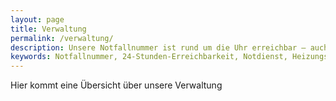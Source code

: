 ```yaml
---
layout: page
title: Verwaltung
permalink: /verwaltung/
description: Unsere Notfallnummer ist rund um die Uhr erreichbar – auch nachts sowie an Wochenenden und Feiertagen. In dringenden Fällen, bei akuten Gefahren für Leben und Gesundheit (außerhalb des Zuständigkeitsbereichs von Feuerwehr oder Polizei) oder bei schwerwiegenden Störungen der Heizungs-, Sanitär- oder Elektrotechnik, können Sie uns direkt kontaktieren. Sollte der Anruf nicht entgegengenommen werden, hinterlassen Sie bitte eine Nachricht – wir melden uns schnellstmöglich zurück. Für nicht dringende Anliegen erfolgt die Rückmeldung am nächsten Werktag zu unseren regulären Geschäftszeiten.
keywords: Notfallnummer, 24-Stunden-Erreichbarkeit, Notdienst, Heizungsnotfall, Sanitärnotfall, Elektrotechnik Störung, Wochenenddienst, Bereitschaftsdienst, technische Notfälle, Rückrufservice, schnelle Hilfe, dringende Reparaturen, Notfallkontakt, Anrufbeantworter, außerhalb der Geschäftszeiten, Notfallhilfe
---
```


Hier kommt eine Übersicht über unsere Verwaltung
